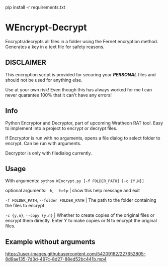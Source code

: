 pip install -r requirements.txt

# WEncrypt-Decrypt

Encrypts/decrypts all files in a folder using the Fernet encryption method. Generates a key in a text file for safety reasons.

## DISCLAIMER
This encryption script is provided for securing your ***PERSONAL*** files and should not be used for anything else.

Use at your own risk! Even though this has always worked for me I can never quarantee 100% that it can't have any errors!


## Info

Python Encryptor and Decryptor, part of upcoming Wratheon RAT tool. Easy to implement into a project to encrypt or decrypt files.


If Encryptor is run with no arguments, opens a file dialog to select folder to encrypt. Can be run with arguments.

Decryptor is only with filedialog currently.

## Usage
With arguments: `python WEncrypt.py [-f FOLDER_PATH] [-c {Y,N}]`




optional arguments:
  `-h`, `--help` | show this help message and exit
  
  
  `-f FOLDER_PATH`, `--folder FOLDER_PATH` | The path to the folder containing the files to encrypt.
                        
                        
  `-c {y,n}`, `--copy {y,n}` | Whether to create copies of the original files or encrypt them directly. Enter Y to make copies or N to encrypt the original files.


## Example without arguments
https://user-images.githubusercontent.com/54209182/227652805-8d9ae135-7d3d-497c-8d27-88ed52bc441b.mp4

